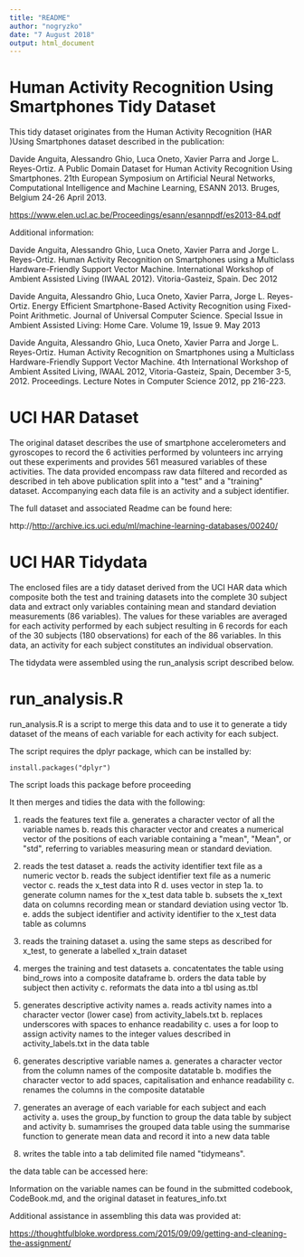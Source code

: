 ```yaml
---
title: "README"
author: "nogryzko"
date: "7 August 2018"
output: html_document
---
```


# Human Activity Recognition Using Smartphones Tidy Dataset

This tidy dataset originates from the Human Activity Recognition (HAR )Using Smartphones dataset described in the publication:

Davide Anguita, Alessandro Ghio, Luca Oneto, Xavier Parra and Jorge L. Reyes-Ortiz. A Public Domain Dataset for Human Activity Recognition Using Smartphones. 21th European Symposium on Artificial Neural Networks, Computational Intelligence and Machine Learning, ESANN 2013. Bruges, Belgium 24-26 April 2013.

https://www.elen.ucl.ac.be/Proceedings/esann/esannpdf/es2013-84.pdf

Additional information:

Davide Anguita, Alessandro Ghio, Luca Oneto, Xavier Parra and Jorge L. Reyes-Ortiz. Human Activity Recognition on Smartphones using a Multiclass Hardware-Friendly Support Vector Machine. International Workshop of Ambient Assisted Living (IWAAL 2012). Vitoria-Gasteiz, Spain. Dec 2012 

Davide Anguita, Alessandro Ghio, Luca Oneto, Xavier Parra, Jorge L. Reyes-Ortiz. Energy Efficient Smartphone-Based Activity Recognition using Fixed-Point Arithmetic. Journal of Universal Computer Science. Special Issue in Ambient Assisted Living: Home Care. Volume 19, Issue 9. May 2013

Davide Anguita, Alessandro Ghio, Luca Oneto, Xavier Parra and Jorge L. Reyes-Ortiz. Human Activity Recognition on Smartphones using a Multiclass Hardware-Friendly Support Vector Machine. 4th International Workshop of Ambient Assited Living, IWAAL 2012, Vitoria-Gasteiz, Spain, December 3-5, 2012. Proceedings. Lecture Notes in Computer Science 2012, pp 216-223.

# UCI HAR Dataset

The original dataset describes the use of smartphone accelerometers and gyroscopes to record the 6 activities performed by volunteers inc arrying out these experiments and provides 561 measured variables of these activities. The data provided encompass raw data filtered and recorded as described in teh above publication split into a "test" and a "training" dataset. Accompanying each data file is an activity and a subject identifier.

The full dataset and associated Readme can be found here:

http://http://archive.ics.uci.edu/ml/machine-learning-databases/00240/

# UCI HAR Tidydata

The enclosed files are a tidy dataset derived from the UCI HAR data which composite both the test and training datasets into the complete 30 subject data and extract only variables containing mean and standard deviation measurements (86 variables). The values for these variables are averaged for each activity performed by each subject resulting in 6 records for each of the 30 subjects (180 observations) for each of the 86 variables. In this data, an activity for each subject constitutes an individual observation.

The tidydata were assembled using the run_analysis script described below. 

# run_analysis.R

run_analysis.R is a script to merge this data and to use it to generate a tidy dataset of the means of each variable for each activity for each subject.

The script requires the dplyr package, which can be installed by:

```{r}
install.packages("dplyr") 
```


The script loads this package before proceeding

It then merges and tidies the data with the following:

1. reads the features text file
        a. generates a character vector of all the variable names
        b. reads this character vector and creates a numerical vector of the positions of each variable containing a               "mean", "Mean", or "std", referring to variables measuring mean or standard deviation.
        
2. reads the test dataset
        a. reads the activity identifier text file as a numeric vector
        b. reads the subject identifier text file as a numeric vector
        c. reads the x_test data into R
        d. uses vector in step 1a. to generate column names for the x_test data table
        b. subsets the x_text data on columns recording mean or standard deviation using vector 1b.
        e. adds the subject identifier and activity identifier to the x_test data table as columns
        
3. reads the training dataset
        a. using the same steps as described for x_test, to generate a labelled x_train dataset
        
4. merges the training and test datasets
        a. concatentates the table using bind_rows into a composite dataframe
        b. orders the data table by subject then activity
        c. reformats the data into a tbl using as.tbl
        
5. generates descriptive activity names
        a. reads activity names into a character vector (lower case) from activity_labels.txt
        b. replaces underscores with spaces to enhance readability
        c. uses a for loop to assign activity names to the integer values described in activity_labels.txt in the data             table
        
6. generates descriptive variable names
        a. generates a character vector from the column names of the composite datatable
        b. modifies the character vector to add spaces, capitalisation and enhance readability
        c. renames the columns in the composite datatable
        
7. generates an average of each variable for each subject and each activity
        a. uses the group_by function to group the data table by subject and activity
        b. sumamrises the grouped data table using the summarise function to generate mean data and record it into a new            data table
        
8. writes the table into a tab delimited file named "tidymeans".

the data table can be accessed here:

Information on the variable names can be found in the submitted codebook, CodeBook.md, and the original dataset in features_info.txt


Additional assistance in assembling this data was provided at:

https://thoughtfulbloke.wordpress.com/2015/09/09/getting-and-cleaning-the-assignment/

